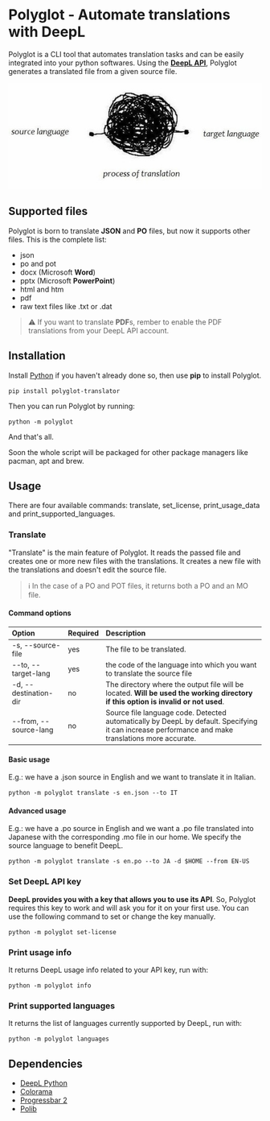 # Polyglot - Automate translations with DeepL

Polyglot is a CLI tool that automates translation tasks and can be easily integrated into your python softwares.
Using the [**DeepL API**](https://www.deepl.com/it/docs-api/), Polyglot generates a translated file from a given source file.

<img title="" src="./docs/images/process_of_translations.jpg" alt="alt text" data-align="center" width="593">

## Supported files

Polyglot is born to translate **JSON** and **PO** files, but now it supports other files. This is the complete list:

- json
- po and pot
- docx (Microsoft **Word**)
- pptx (Microsoft **PowerPoint**)
- html and htm
- pdf
- raw text files like .txt or .dat

> ⚠️ If you want to translate **PDF**s, rember to enable the PDF translations from your DeepL API account.

## Installation

Install [Python](https://www.python.org/) if you haven't already done so, then use **pip** to install Polyglot.

```shell
pip install polyglot-translator
```

Then you can run Polyglot by running:

```shell
python -m polyglot
```

And that's all.

Soon the whole script will be packaged for other package managers like pacman, apt and brew.

## Usage

There are four available commands: translate, set_license, print_usage_data and print_supported_languages.

### Translate

"Translate" is the main feature of Polyglot. It reads the passed file and creates one or more new files with the translations. It creates a new file with the translations and doesn't edit the source file.

> ℹ️ In the case of a PO and POT files, it returns both a PO and an MO file.

#### Command options

| Option                | Required | Description                                                                                                                                        |
| :-------------------- | :------- | :------------------------------------------------------------------------------------------------------------------------------------------------- |
| -s, --source-file     | yes      | The file to be translated.                                                                                                                         |
| --to, --target-lang   | yes      | the code of the language into which you want to translate the source file                                                                          |
| -d, --destination-dir | no       | The directory where the output file will be located. **Will be used the working directory if this option is invalid or not used**.                 |
| --from, --source-lang | no       | Source file language code. Detected automatically by DeepL by default. Specifying it can increase performance and make translations more accurate. |

#### Basic usage

E.g.: we have a .json source in English and we want to translate it in Italian.

```shell
python -m polyglot translate -s en.json --to IT
```

#### Advanced usage

E.g.: we have a .po source in English and we want a .po file translated into Japanese with the corresponding .mo file in our home. We specify the source language to benefit DeepL.

```shell
python -m polyglot translate -s en.po --to JA -d $HOME --from EN-US
```

### Set DeepL API key

**DeepL provides you with a key that allows you to use its API**. So, Polyglot requires this key to work and will ask you for it on your first use. You can use the following command to set or change the key manually.

```shell
python -m polyglot set-license
```

### Print usage info

It returns DeepL usage info related to your API key, run with:

```shell
python -m polyglot info
```

### Print supported languages

It returns the list of languages currently supported by DeepL, run with:

```shell
python -m polyglot languages
```

## Dependencies

- [DeepL Python](https://github.com/DeepLcom/deepl-python)
- [Colorama](https://github.com/tartley/colorama)
- [Progressbar 2](https://github.com/WoLpH/python-progressbar)
- [Polib](https://github.com/izimobil/polib/)
